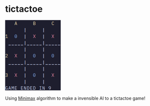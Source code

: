 # tictactoe

![TICTACTOE](./images/tictactoe.png)

Using [Minimax](https://en.wikipedia.org/wiki/Minimax) algorithm to make a invensible AI to a tictactoe game!
